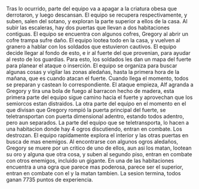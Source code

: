 Tras lo ocurrido, parte del equipo va a apagar a la criatura obesa que derrotaron, y luego descansan. El equipo se recupera respectivamente, y suben, salen del sotano, y exploran la parte superior a ellos de la casa. Al subir las escaleras, hay dos puertas que llevan a dos habitaciones contiguas. El equipo se encuentra con algunos cofres, Gregory al abrir un cofre trampa sufre daño. El equipo lootea todo en la casa, y vuelven al granero a hablar con los soldados que estuvieron cautivos. El equipo decide llegar al fondo de esto, e ir al fuerte del que provenian, para ayudar al resto de los guardias. Para esto, los soldados les dan un mapa del fuerte para planear el ataque o inserción. El equipo se organiza para buscar algunas cosas y vigilar las zonas aledañas, hasta la primera hora de la mañana, que es cuando atacan el fuerte. Cuando llega el momento, todos se preparan y castean lo correspondiente. El ataque empieza, Alf agranda a Gregory y tira una bola de fuego al barracon hecho de madera, esta primera parte del equipo sigue camino hacia el fuerte y aprovechan que los semiorcos estan distraidos. La otra parte del equipo en el momento en el que divisan que Gregory rompió la puerta principal del fuerte, se teletransportan con puerta dimensional adentro, estando todos adentro, pero aun separados. La parte del equipo que se teletransporta, lo hacen a una habitacion donde hay 4 ogros discutiendo, entran en combate. Los destrozan. El equipo rapidamente explora el interior y las otras puertas en busca de mas enemigos. Al encontrarse con algunos ogros aledaños, Gregory se muere por un critico de uno de ellos, aun asi los matan, lootean su oro y alguna que otra cosa, y suben al segundo piso, entran en combate con otros enemigos, incluido un gigante. En una de las habitaciones encuentra a una ogra que parece mas poderosa, parece ser el superior, entran en combate con el y la matan tambien. La sesion termina, todos ganan 7735 puntos de experiencia.
